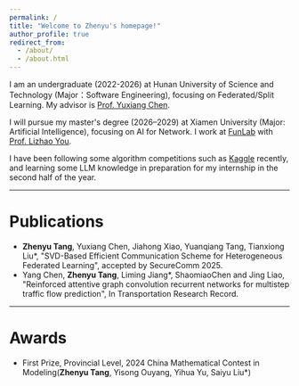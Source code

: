 ```yaml
---
permalink: /
title: "Welcome to Zhenyu's homepage!"
author_profile: true
redirect_from: 
  - /about/
  - /about.html
---
```


I am an undergraduate (2022-2026) at Hunan University of Science and Technology (Major：Software Engineering), focusing on Federated/Split Learning. My advisor is [Prof. Yuxiang Chen](https://faculty.hnust.edu.cn/pubtphp/jsjkxygcxy/1050147/chinese/index.html).

I will pursue my master's degree (2026–2029) at Xiamen University (Major: Artificial Intelligence), focusing on AI for Network. I work at [FunLab](https://funlab2017.github.io/) with [Prof. Lizhao You](https://youlizhao.github.io/).

I have been following some algorithm competitions such as [Kaggle](https://www.kaggle.com/c/google-code-golf-2025) recently, and learning some LLM knowledge in preparation for my internship in the second half of the year.

***
# Publications
* **Zhenyu Tang**, Yuxiang Chen, Jiahong Xiao, Yuanqiang Tang, Tianxiong Liu*, "SVD-Based Efficient Communication Scheme for Heterogeneous Federated Learning", accepted by SecureComm 2025.
* Yang Chen, **Zhenyu Tang**, Liming Jiang*, ShaomiaoChen and Jing Liao, "Reinforced attentive graph convolution recurrent networks for multistep traffic flow prediction", In Transportation Research Record.

***
# Awards
* First Prize, Provincial Level, 2024 China Mathematical Contest in Modeling(**Zhenyu Tang**, Yisong Ouyang, Yihua Yu, Saiyu Liu*)


